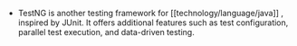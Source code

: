- TestNG is another testing framework for [[technology/language/java]] , inspired by JUnit. It offers additional features such as test configuration, parallel test execution, and data-driven testing.